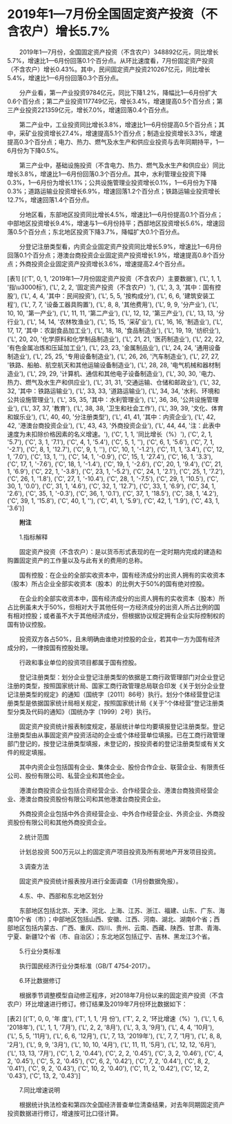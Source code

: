# 2019年1—7月份全国固定资产投资（不含农户）增长5.7%

　　2019年1—7月份，全国固定资产投资（不含农户）348892亿元，同比增长5.7%，增速比1—6月份回落0.1个百分点。从环比速度看，7月份固定资产投资（不含农户）增长0.43%。其中，民间固定资产投资210267亿元，同比增长5.4%，增速比1—6月份回落0.3个百分点。

　　分产业看，第一产业投资9784亿元，同比下降1.2%，降幅比1—6月份扩大0.6个百分点；第二产业投资117749亿元，增长3.4%，增速提高0.5个百分点；第三产业投资221359亿元，增长7.0%，增速回落0.4个百分点。

　　第二产业中，工业投资同比增长3.8%，增速比1—6月份提高0.5个百分点；其中，采矿业投资增长27.4%，增速提高5.1个百分点；制造业投资增长3.3%，增速提高0.3个百分点；电力、热力、燃气及水生产和供应业投资与去年同期持平，1—6月份为下降0.5%。

　　第三产业中，基础设施投资（不含电力、热力、燃气及水生产和供应业）同比增长3.8%，增速比1—6月份回落0.3个百分点。其中，水利管理业投资下降0.3%，1—6月份为增长1.1%；公共设施管理业投资增长0.1%，1—6月份为下降0.3%；道路运输业投资增长6.9%，增速回落1.2个百分点；铁路运输业投资增长12.7%，增速回落1.4个百分点。

　　分地区看，东部地区投资同比增长4.5%，增速比1—6月份提高0.1个百分点；中部地区投资增长9.4%，增速与1—6月份持平；西部地区投资增长5.6%，增速回落0.5个百分点；东北地区投资下降3.7%，降幅扩大0.1个百分点。

　　分登记注册类型看，内资企业固定资产投资同比增长5.9%，增速比1—6月份回落0.1个百分点；港澳台商投资企业固定资产投资增长1.9%，增速提高0.8个百分点；外商投资企业固定资产投资增长3.6%，增速提高2.4个百分点。

[表1]
[('T', 0, 1, '2019年1—7月份固定资产投资（不含农户）主要数据'), ('L', 1, 1, '指\u3000标'), ('L', 2, 2, '固定资产投资（不含农户）'), ('L', 3, 3, '其中：国有控股'), ('L', 4, 4, '其中：民间投资'), ('L', 5, 5, '按构成分'), ('L', 6, 6, '建筑安装工程'), ('L', 7, 7, '设备工器具购置'), ('L', 8, 8, '其他费用'), ('L', 9, 9, '分产业'), ('L', 10, 10, '第一产业'), ('L', 11, 11, '第二产业'), ('L', 12, 12, '第三产业'), ('L', 13, 13, '分行业'), ('L', 14, 14, '农林牧渔业'), ('L', 15, 15, '采矿业'), ('L', 16, 16, '制造业'), ('L', 17, 17, '其中：农副食品加工业'), ('L', 18, 18, '食品制造业'), ('L', 19, 19, '纺织业'), ('L', 20, 20, '化学原料和化学制品制造业'), ('L', 21, 21, '医药制造业'), ('L', 22, 22, '有色金属冶炼和压延加工业'), ('L', 23, 23, '金属制品业'), ('L', 24, 24, '通用设备制造业'), ('L', 25, 25, '专用设备制造业'), ('L', 26, 26, '汽车制造业'), ('L', 27, 27, '铁路、船舶、航空航天和其他运输设备制造业'), ('L', 28, 28, '电气机械和器材制造业'), ('L', 29, 29, '计算机、通信和其他电子设备制造业'), ('L', 30, 30, '电力、热力、燃气及水生产和供应业'), ('L', 31, 31, '交通运输、仓储和邮政业'), ('L', 32, 32, '其中：铁路运输业'), ('L', 33, 33, '道路运输业'), ('L', 34, 34, '水利、环境和公共设施管理业'), ('L', 35, 35, '其中：水利管理业'), ('L', 36, 36, '公共设施管理业'), ('L', 37, 37, '教育'), ('L', 38, 38, '卫生和社会工作'), ('L', 39, 39, '文化、体育和娱乐业'), ('L', 40, 40, '分注册类型'), ('L', 41, 41, '其中：内资企业'), ('L', 42, 42, '港澳台商投资企业'), ('L', 43, 43, '外商投资企业'), ('L', 44, 44, '注：此表中速度为未扣除价格因素的名义增速。'), ('C', 1, 1, '同比增长（%）'), ('C', 2, 1, '5.7'), ('C', 3, 1, '7.1'), ('C', 4, 1, '5.4'), ('C', 5, 1, ''), ('C', 6, 1, '5.6'), ('C', 7, 1, '-2.1'), ('C', 8, 1, '12.7'), ('C', 9, 1, ''), ('C', 10, 1, '-1.2'), ('C', 11, 1, '3.4'), ('C', 12, 1, '7.0'), ('C', 13, 1, ''), ('C', 14, 1, '-0.9'), ('C', 15, 1, '27.4'), ('C', 16, 1, '3.3'), ('C', 17, 1, '-7.6'), ('C', 18, 1, '-1.4'), ('C', 19, 1, '-2.6'), ('C', 20, 1, '9.4'), ('C', 21, 1, '6.9'), ('C', 22, 1, '-3.8'), ('C', 23, 1, '-5.2'), ('C', 24, 1, '2.1'), ('C', 25, 1, '7.2'), ('C', 26, 1, '1.8'), ('C', 27, 1, '-10.4'), ('C', 28, 1, '-7.5'), ('C', 29, 1, '10.5'), ('C', 30, 1, '0.0'), ('C', 31, 1, '4.6'), ('C', 32, 1, '12.7'), ('C', 33, 1, '6.9'), ('C', 34, 1, '2.6'), ('C', 35, 1, '-0.3'), ('C', 36, 1, '0.1'), ('C', 37, 1, '18.5'), ('C', 38, 1, '4.2'), ('C', 39, 1, '15.8'), ('C', 40, 1, ''), ('C', 41, 1, '5.9'), ('C', 42, 1, '1.9'), ('C', 43, 1, '3.6')]

　　**附注**

　　1.指标解释

　　固定资产投资（不含农户）：是以货币形式表现的在一定时期内完成的建造和购置固定资产的工作量以及与此有关的费用的总称。

　　国有控股：在企业的全部实收资本中，国有经济成分的出资人拥有的实收资本（股本）所占企业全部实收资本（股本）的比例大于50%的国有绝对控股。

　　在企业的全部实收资本中，国有经济成分的出资人拥有的实收资本（股本）所占比例虽未大于50%，但相对大于其他任何一方经济成分的出资人所占比例的国有相对控股；或者虽不大于其他经济成分，但根据协议规定拥有企业实际控制权的国有协议控股。

　　投资双方各占50%，且未明确由谁绝对控股的企业，若其中一方为国有经济成分的，一律按国有控股处理。

　　行政和事业单位的投资项目都属于国有控股。

　　登记注册类型：划分企业登记注册类型的依据是工商行政管理部门对企业登记注册的类型，按照国家统计局、国家工商行政管理总局联合印发《关于划分企业登记注册类型的规定》的通知（国统字〔2011〕86号）执行。划分个体经营登记注册类型是依据国家统计局相关规定，按照国家统计局《关于“个体经营”登记注册类型分类及代码的通知》（国统办字〔1999〕2号）执行。

　　固定资产投资统计报表制度规定，基层统计单位均要填报登记注册类型。登记注册类型由从事固定资产投资活动的企业或个体经营单位填报。已在工商行政管理部门登记的，按登记注册类型填报，未登记的，按投资者的登记注册类型或有关文件的规定填报。

　　其中内资企业包括国有企业、集体企业、股份合作企业、联营企业、有限责任公司、股份有限公司、私营企业和其他企业。

　　港澳台商投资企业包括合资经营企业、合作经营企业、港澳台商独资经营企业、港澳台商投资股份有限公司和其他港澳台商投资企业。

　　外商投资企业包括中外合资经营企业、中外合作经营企业、外资企业、外商投资股份有限公司和其他外商投资企业。

　　2.统计范围

　　计划总投资 500万元以上的固定资产项目投资及所有房地产开发项目投资。

　　3.调查方法

　　固定资产投资统计报表按月进行全面调查（1月份数据免报）。

　　4.东、中、西部和东北地区划分

　　东部地区包括北京、天津、河北、上海、江苏、浙江、福建、山东、广东、海南10个省（市）；中部地区包括山西、安徽、江西、河南、湖北、湖南6个省；西部地区包括内蒙古、广西、重庆、四川、贵州、云南、西藏、陕西、甘肃、青海、宁夏、新疆12个省（市、自治区）；东北地区包括辽宁、吉林、黑龙江3个省。

　　5.行业分类标准

　　执行国民经济行业分类标准（GB/T 4754-2017）。

　　6.环比数据修订

　　根据季节调整模型自动修正程序，对2018年7月份以来的固定资产投资（不含农户）环比增速进行修订。修订结果及2019年7月份环比数据如下：

[表2]
[('T', 0, 0, '年 度'), ('T', 1, 1, '月 份'), ('T', 2, 2, '环比增速（%）'), ('L', 1, 6, '2018年'), ('L', 1, 1, '7月'), ('L', 2, 2, '8月'), ('L', 3, 3, '9月'), ('L', 4, 4, '10月'), ('L', 5, 5, '11月'), ('L', 6, 6, '12月'), ('L', 7, 13, '2019年'), ('L', 7, 7, '1月'), ('L', 8, 8, '2月'), ('L', 9, 9, '3月'), ('L', 10, 10, '4月'), ('L', 11, 11, '5月'), ('L', 12, 12, '6月'), ('L', 13, 13, '7月'), ('C', 1, 2, '0.44'), ('C', 2, 2, '0.45'), ('C', 3, 2, '0.46'), ('C', 4, 2, '0.45'), ('C', 5, 2, '0.45'), ('C', 6, 2, '0.42'), ('C', 7, 2, '0.44'), ('C', 8, 2, '0.41'), ('C', 9, 2, '0.43'), ('C', 10, 2, '0.40'), ('C', 11, 2, '0.42'), ('C', 12, 2, '0.43'), ('C', 13, 2, '0.43')]

　　7.同比增速说明

　　根据统计执法检查和第四次全国经济普查单位清查结果，对去年同期固定资产投资数据进行修订，增速按可比口径计算。